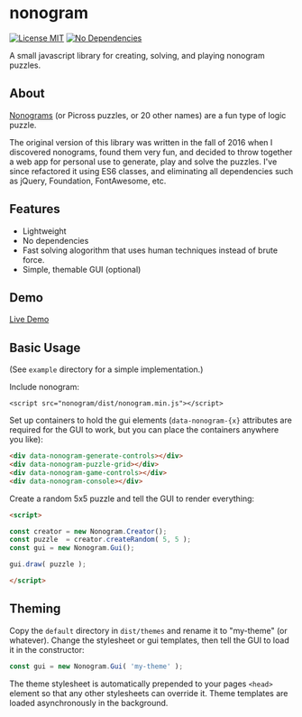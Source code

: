 # nonogram

[![License MIT](https://img.shields.io/badge/licence-MIT-3498db.svg?style=popout-square)](https://choosealicense.com/licenses/mit/)
[![No Dependencies](https://img.shields.io/badge/dependencies-none-27ae60.svg?style=popout-square)]()

A small javascript library for creating, solving, and playing nonogram puzzles.

## About
[Nonograms](https://en.wikipedia.org/wiki/Nonogram) (or Picross puzzles, or 20 other names) are a fun type of logic puzzle.

The original version of this library was written in the fall of 2016 when I discovered nonograms, found them very fun, and decided to throw together a web app for personal use to generate, play and solve the puzzles.  I've since refactored it using ES6 classes, and eliminating all dependencies such as jQuery, Foundation, FontAwesome, etc.

## Features

- Lightweight
- No dependencies
- Fast solving alogorithm that uses human techniques instead of brute force.
- Simple, themable GUI (optional)

## Demo

[Live Demo](https://monkeyarms.github.io/nonogram/)

## Basic Usage

(See `example` directory for a simple implementation.)

Include nonogram:

`<script src="nonogram/dist/nonogram.min.js"></script>`

Set up containers to hold the gui elements (`data-nonogram-{x}` attributes are required for the GUI to work, but you can place the containers anywhere you like):

```html
<div data-nonogram-generate-controls></div>
<div data-nonogram-puzzle-grid></div>
<div data-nonogram-game-controls></div>
<div data-nonogram-console></div>
```
Create a random 5x5 puzzle and tell the GUI to render everything:
```html
<script>

const creator = new Nonogram.Creator();
const puzzle  = creator.createRandom( 5, 5 );
const gui = new Nonogram.Gui();

gui.draw( puzzle );

</script>
```
## Theming
Copy the `default` directory in `dist/themes` and rename it to "my-theme" (or whatever).  Change the stylesheet or gui templates, then tell the GUI to load it in the constructor:

```javascript
const gui = new Nonogram.Gui( 'my-theme' );
```
The theme stylesheet is automatically prepended to your pages `<head>` element so that any other stylesheets can override it.  Theme templates are loaded asynchronously in the background.













